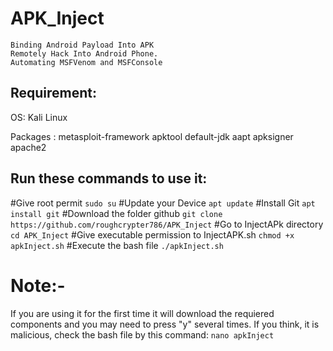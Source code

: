 # APK_Inject
    Binding Android Payload Into APK
    Remotely Hack Into Android Phone.
    Automating MSFVenom and MSFConsole

## Requirement:

OS: Kali Linux

Packages :
    metasploit-framework
    apktool
    default-jdk
    aapt
    apksigner
    apache2

## Run these commands to use it:

#Give root permit
    ```sudo su```
#Update your Device
    ```apt update```
#Install Git
    ```apt install git```
#Download the folder github
    ```git clone https://github.com/roughcrypter786/APK_Inject```
#Go to InjectAPk directory
    ```cd APK_Inject```
#Give executable permission to InjectAPK.sh
    ```chmod +x apkInject.sh```
#Execute the bash file
    ```./apkInject.sh```

# Note:-
If you are using it for the first time it will download the requiered components and you may need to press "y" several times.
If you think, it is malicious, check the bash file by this command:
                                                                ```nano apkInject```



